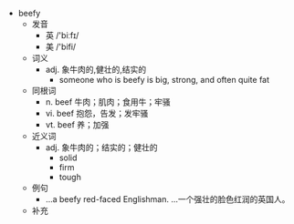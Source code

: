 - beefy
  - 发音
    - 英 /'biːfɪ/
    - 美 /'bifi/
  - 词义
    - adj. 象牛肉的,健壮的,结实的
      - someone who is beefy is big, strong, and often quite fat
  - 同根词
    - n. beef 牛肉；肌肉；食用牛；牢骚
    - vi. beef 抱怨，告发；发牢骚
    - vt. beef 养；加强
  - 近义词
    - adj. 象牛肉的；结实的；健壮的
      - solid
      - firm
      - tough
  - 例句
    - ...a beefy red-faced Englishman. ...一个强壮的脸色红润的英国人。
  - 补充